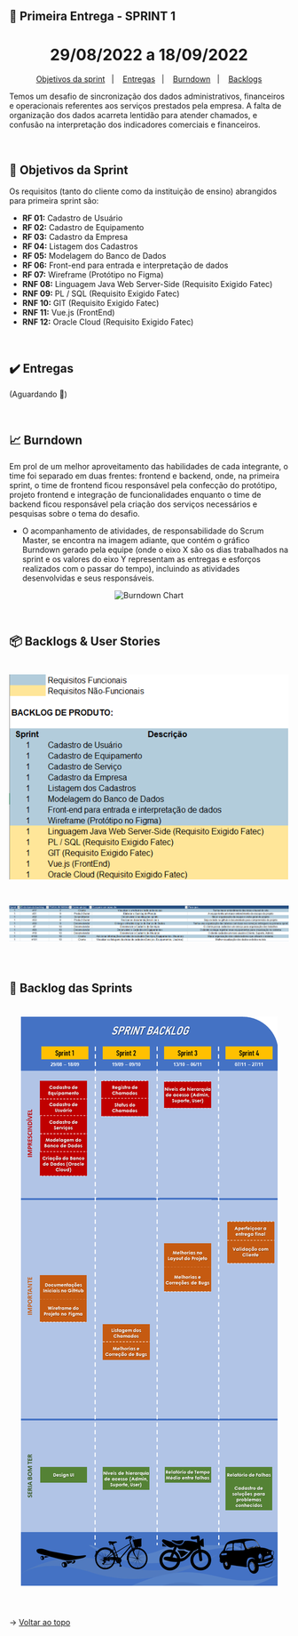 ## :bookmark: Primeira Entrega - SPRINT 1

<span id="topo">

<h1 align="center">29/08/2022 a 18/09/2022</h1>

<p align="center">
    <a href="#objetivos">Objetivos da sprint</a> &nbsp |&nbsp &nbsp
    <a href="#entregas">Entregas</a> &nbsp |&nbsp &nbsp
    <a href="#burndown">Burndown</a> &nbsp |&nbsp &nbsp
    <a href="#backlogs">Backlogs</a>
</p>

Temos um desafio de sincronização dos dados administrativos, financeiros e operacionais referentes aos serviços prestados pela empresa. A falta de organização dos dados acarreta lentidão para atender chamados, e confusão na interpretação dos indicadores comerciais e financeiros.

 <br>

<span id="objetivos">
    
## :dart: Objetivos da Sprint
Os requisitos (tanto do cliente como da instituição de ensino) abrangidos para primeira sprint são:
- **RF 01:** Cadastro de Usuário
- **RF 02:** Cadastro de Equipamento
- **RF 03:** Cadastro da Empresa
- **RF 04:** Listagem dos Cadastros
- **RF 05:** Modelagem do Banco de Dados
- **RF 06:** Front-end para entrada e interpretação de dados
- **RF 07:** Wireframe (Protótipo no Figma)
- **RNF 08:** Linguagem Java Web Server-Side (Requisito Exigido Fatec)
- **RNF 09:** PL / SQL (Requisito Exigido Fatec)
- **RNF 10:** GIT (Requisito Exigido Fatec)
- **RNF 11:** Vue.js (FrontEnd)
- **RNF 12:** Oracle Cloud (Requisito Exigido Fatec)

<br>

<span id="entregas">
  
## :heavy_check_mark: Entregas
  
(Aguardando 🚧)

<br>

<span id="burndown">
    
## :chart_with_upwards_trend: Burndown

Em prol de um melhor aproveitamento das habilidades de cada integrante, o time foi separado em duas frentes: frontend e backend, onde, na primeira sprint, o time de frontend ficou responsável pela confecção do protótipo, projeto frontend e integração de funcionalidades enquanto o time de backend ficou responsável pela criação dos serviços necessários e pesquisas sobre o tema do desafio. 

- O acompanhamento de atividades, de responsabilidade do Scrum Master, se encontra na imagem adiante, que contém o gráfico Burndown gerado pela equipe (onde o eixo X são os dias trabalhados na sprint e os valores do eixo Y representam as entregas e esforços realizados com o passar do tempo), incluindo as atividades desenvolvidas e seus responsáveis.
    
<div align="center">
    
![Burndown Chart]()
</div>

<br>
  
<span id="backlogs">

## 📦 Backlogs & User Stories

<h1 align="center"> <img src = "https://github.com/Doc-Docker/APISubiter/blob/main/docs/Imagens/Backlog_Produto.png" /></h1>

<h1 align="center"> <img src = "https://github.com/Doc-Docker/APISubiter/blob/main/docs/Imagens/User_Stories1.png" /></h1>

<br>

## :dart: Backlog das Sprints

<h1 align="center"> <img src = "https://github.com/Doc-Docker/APISubiter/blob/main/docs/Imagens/Backlog_Sprints1.png" /></h1>
    
<br>
  
→ [Voltar ao topo](#topo)
